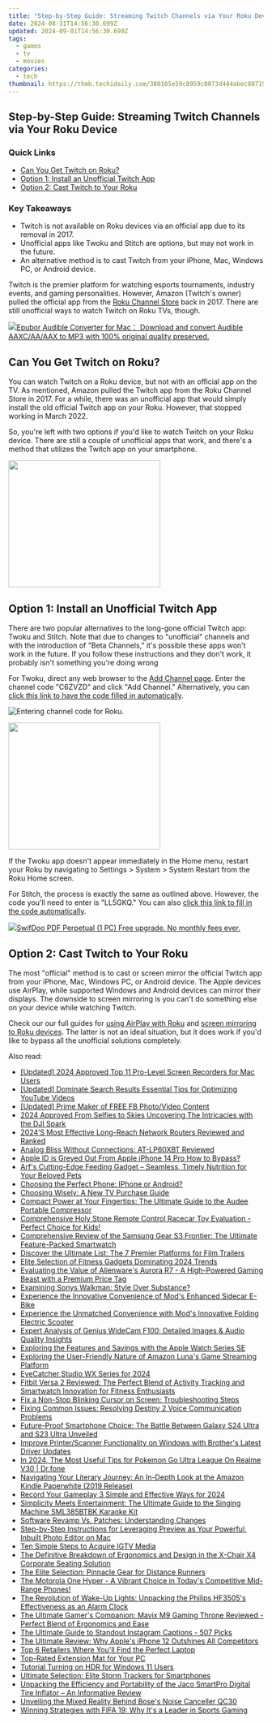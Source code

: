 ```yaml
---
title: "Step-by-Step Guide: Streaming Twitch Channels via Your Roku Device"
date: 2024-08-31T14:56:30.699Z
updated: 2024-09-01T14:56:30.699Z
tags:
  - games
  - tv
  - movies
categories:
  - tech
thumbnail: https://thmb.techidaily.com/380105e59c8959c0073d444abec887193c4b497adc4a29c490c9f0b91ceeacb3.jpg
---
```


## Step-by-Step Guide: Streaming Twitch Channels via Your Roku Device

### Quick Links

* [Can You Get Twitch on Roku?](https://win-solutions.techidaily.com/resolved-how-to-overcome-minecraft-server-disconnect-problems/)
* [Option 1: Install an Unofficial Twitch App](https://snapchat-videos.techidaily.com/guide-to-flawless-transition-of-phone-cookies-from-device-to-social-media-for-2024/)
* [Option 2: Cast Twitch to Your Roku](https://tech-recovery.techidaily.com/troubleshooting-tips-for-when-you-encounter-a-missing-user32dll-file/)

### Key Takeaways

* Twitch is not available on Roku devices via an official app due to its removal in 2017.
* Unofficial apps like Twoku and Stitch are options, but may not work in the future.
* An alternative method is to cast Twitch from your iPhone, Mac, Windows PC, or Android device.

 Twitch is the premier platform for watching esports tournaments, industry events, and gaming personalities. However, Amazon (Twitch's owner) pulled the official app from the [Roku Channel Store](https://channelstore.roku.com/browse) back in 2017\. There are still unofficial ways to watch Twitch on Roku TVs, though.

<!-- affiliate ads begin -->
<a href="https://secure.2checkout.com/order/checkout.php?PRODS=4713565&QTY=1&AFFILIATE=108875&CART=1"><img src="https://www.epubor.com/images/uppic/audible-converter-interface.png" border="0">Epubor Audible Converter for Mac： Download and convert Audible AAXC/AA/AAX to MP3 with 100% original quality preserved.</a>
<!-- affiliate ads end -->
##  Can You Get Twitch on Roku?

 You can watch Twitch on a Roku device, but not with an official app on the TV. As mentioned, Amazon pulled the Twitch app from the Roku Channel Store in 2017\. For a while, there was an unofficial app that would simply install the old official Twitch app on your Roku. However, that stopped working in March 2022.

 So, you're left with two options if you'd like to watch Twitch on your Roku device. There are still a couple of unofficial apps that work, and there's a method that utilizes the Twitch app on your smartphone.

<!-- affiliate ads begin -->
<a href="https://printrendy.pxf.io/c/5597632/1453720/17020" target="_top" id="1453720"><img src="//a.impactradius-go.com/display-ad/17020-1453720" border="0" alt="" width="300" height="250"/></a><img height="0" width="0" src="https://imp.pxf.io/i/5597632/1453720/17020" style="position:absolute;visibility:hidden;" border="0" />
<!-- affiliate ads end -->
##  Option 1: Install an Unofficial Twitch App

 There are two popular alternatives to the long-gone official Twitch app: Twoku and Stitch. Note that due to changes to "unofficial" channels and with the introduction of "Beta Channels," it's possible these apps won't work in the future. If you follow these instructions and they don't work, it probably isn't something you're doing wrong

 For Twoku, direct any web browser to the [Add Channel page](https://my.roku.com/account/add). Enter the channel code "C6ZVZD" and click "Add Channel." Alternatively, you can [click this link to have the code filled in automatically](https://my.roku.com/account/add?channel=C6ZVZD).

![Entering channel code for Roku.](https://static1.howtogeekimages.com/wordpress/wp-content/uploads/2024/03/2024-03-22_16-52-23.png) 

<!-- affiliate ads begin -->
<a href="https://printrendy.pxf.io/c/5597632/1453719/17020" target="_top" id="1453719"><img src="//a.impactradius-go.com/display-ad/17020-1453719" border="0" alt="" width="300" height="250"/></a><img height="0" width="0" src="https://imp.pxf.io/i/5597632/1453719/17020" style="position:absolute;visibility:hidden;" border="0" />
<!-- affiliate ads end -->
 If the Twoku app doesn't appear immediately in the Home menu, restart your Roku by navigating to Settings > System > System Restart from the Roku Home screen.

 For Stitch, the process is exactly the same as outlined above. However, the code you'll need to enter is "LL5GKQ." You can also [click this link to fill in the code automatically](https://my.roku.com/account/add?channel=LL5GKQ).

<!-- affiliate ads begin -->
<a href="https://purchase.swifdoo.com/order/checkout.php?PRODS=40002162&QTY=1&AFFILIATE=108875&CART=1"><img src="https://secure.avangate.com/images/merchant/8b932759a5a04ddb34bf79e3f9072e4b/products/1_Product%20box%20white-1024x1024.png" border="0">SwifDoo PDF Perpetual (1 PC) Free upgrade. No monthly fees ever. 
</a>
<!-- affiliate ads end -->
##  Option 2: Cast Twitch to Your Roku

 The most "official" method is to cast or screen mirror the official Twitch app from your iPhone, Mac, Windows PC, or Android device. The Apple devices use AirPlay, while supported Windows and Android devices can mirror their displays. The downside to screen mirroring is you can't do something else on your device while watching Twitch.

 Check our our full guides for [using AirPlay with Roku](https://facebook-video-footage.techidaily.com/new-in-2024-autoplay-youtube-on-phones-without-interruption/) and [screen mirroring to Roku devices](https://some-knowledge.techidaily.com/new-from-zero-to-hero-navigating-youtubes-growth-journey/). The latter is not an ideal situation, but it does work if you'd like to bypass all the unofficial solutions completely.

<ins class="adsbygoogle"
     style="display:block"
     data-ad-format="autorelaxed"
     data-ad-client="ca-pub-7571918770474297"
     data-ad-slot="1223367746"></ins>



<ins class="adsbygoogle"
     style="display:block"
     data-ad-client="ca-pub-7571918770474297"
     data-ad-slot="8358498916"
     data-ad-format="auto"
     data-full-width-responsive="true"></ins>

<span class="atpl-alsoreadstyle">Also read:</span>
<div><ul>
<li><a href="https://visual-screen-recording.techidaily.com/updated-2024-approved-top-11-pro-level-screen-recorders-for-mac-users/"><u>[Updated] 2024 Approved  Top 11 Pro-Level Screen Recorders for Mac Users</u></a></li>
<li><a href="https://youtube-videos.techidaily.com/updated-dominate-search-results-essential-tips-for-optimizing-youtube-videos/"><u>[Updated] Dominate Search Results  Essential Tips for Optimizing YouTube Videos</u></a></li>
<li><a href="https://facebook-clips.techidaily.com/updated-prime-maker-of-free-fb-photovideo-content/"><u>[Updated] Prime Maker of FREE FB Photo/Video Content</u></a></li>
<li><a href="https://some-techniques.techidaily.com/2024-approved-from-selfies-to-skies-uncovering-the-intricacies-with-the-dji-spark/"><u>2024 Approved  From Selfies to Skies  Uncovering The Intricacies with the DJI Spark</u></a></li>
<li><a href="https://buynow-reviews.techidaily.com/2024s-most-effective-long-reach-network-routers-reviewed-and-ranked/"><u>2024’S Most Effective Long-Reach Network Routers Reviewed and Ranked</u></a></li>
<li><a href="https://buynow-reviews.techidaily.com/analog-bliss-without-connections-at-lp60xbt-reviewed/"><u>Analog Bliss Without Connections: AT-LP60XBT Reviewed</u></a></li>
<li><a href="https://apple-account.techidaily.com/apple-id-is-greyed-out-from-apple-iphone-14-pro-how-to-bypass-by-drfone-ios/"><u>Apple ID is Greyed Out From Apple iPhone 14 Pro How to Bypass?</u></a></li>
<li><a href="https://buynow-reviews.techidaily.com/arfs-cutting-edge-feeding-gadget-seamless-timely-nutrition-for-your-beloved-pets/"><u>Arf's Cutting-Edge Feeding Gadget – Seamless, Timely Nutrition for Your Beloved Pets</u></a></li>
<li><a href="https://buynow-reviews.techidaily.com/choosing-the-perfect-phone-iphone-or-android/"><u>Choosing the Perfect Phone: IPhone or Android?</u></a></li>
<li><a href="https://buynow-reviews.techidaily.com/choosing-wisely-a-new-tv-purchase-guide/"><u>Choosing Wisely: A New TV Purchase Guide</u></a></li>
<li><a href="https://buynow-info.techidaily.com/compact-power-at-your-fingertips-the-ultimate-guide-to-the-audee-portable-compressor/"><u>Compact Power at Your Fingertips: The Ultimate Guide to the Audee Portable Compressor</u></a></li>
<li><a href="https://buynow-reviews.techidaily.com/comprehensive-holy-stone-remote-control-racecar-toy-evaluation-perfect-choice-for-kids/"><u>Comprehensive Holy Stone Remote Control Racecar Toy Evaluation - Perfect Choice for Kids!</u></a></li>
<li><a href="https://buynow-reviews.techidaily.com/comprehensive-review-of-the-samsung-gear-s3-frontier-the-ultimate-feature-packed-smartwatch/"><u>Comprehensive Review of the Samsung Gear S3 Frontier: The Ultimate Feature-Packed Smartwatch</u></a></li>
<li><a href="https://buynow-reviews.techidaily.com/discover-the-ultimate-list-the-7-premier-platforms-for-film-trailers/"><u>Discover the Ultimate List: The 7 Premier Platforms for Film Trailers</u></a></li>
<li><a href="https://buynow-reviews.techidaily.com/elite-selection-of-fitness-gadgets-dominating-2024-trends/"><u>Elite Selection of Fitness Gadgets Dominating 2024 Trends</u></a></li>
<li><a href="https://buynow-reviews.techidaily.com/evaluating-the-value-of-alienwares-aurora-r7-a-high-powered-gaming-beast-with-a-premium-price-tag/"><u>Evaluating the Value of Alienware's Aurora R7 - A High-Powered Gaming Beast with a Premium Price Tag</u></a></li>
<li><a href="https://buynow-reviews.techidaily.com/examining-sonys-walkman-style-over-substance/"><u>Examining Sonys Walkman: Style Over Substance?</u></a></li>
<li><a href="https://buynow-tips.techidaily.com/experience-the-innovative-convenience-of-mods-enhanced-sidecar-e-bike/"><u>Experience the Innovative Convenience of Mod's Enhanced Sidecar E-Bike</u></a></li>
<li><a href="https://buynow-reviews.techidaily.com/experience-the-unmatched-convenience-with-mods-innovative-folding-electric-scooter/"><u>Experience the Unmatched Convenience with Mod's Innovative Folding Electric Scooter</u></a></li>
<li><a href="https://buynow-reviews.techidaily.com/expert-analysis-of-genius-widecam-f100-detailed-images-and-audio-quality-insights/"><u>Expert Analysis of Genius WideCam F100: Detailed Images & Audio Quality Insights</u></a></li>
<li><a href="https://buynow-reviews.techidaily.com/exploring-the-features-and-savings-with-the-apple-watch-series-se/"><u>Exploring the Features and Savings with the Apple Watch Series SE</u></a></li>
<li><a href="https://buynow-reviews.techidaily.com/exploring-the-user-friendly-nature-of-amazon-lunas-game-streaming-platform/"><u>Exploring the User-Friendly Nature of Amazon Luna's Game Streaming Platform</u></a></li>
<li><a href="https://remote-screen-capture.techidaily.com/eyecatcher-studio-wx-series-for-2024/"><u>EyeCatcher Studio WX Series for 2024</u></a></li>
<li><a href="https://buynow-reviews.techidaily.com/fitbit-versa-2-reviewed-the-perfect-blend-of-activity-tracking-and-smartwatch-innovation-for-fitness-enthusiasts/"><u>Fitbit Versa 2 Reviewed: The Perfect Blend of Activity Tracking and Smartwatch Innovation for Fitness Enthusiasts</u></a></li>
<li><a href="https://win-howtos.techidaily.com/fix-a-non-stop-blinking-cursor-on-screen-troubleshooting-steps/"><u>Fix a Non-Stop Blinking Cursor on Screen: Troubleshooting Steps</u></a></li>
<li><a href="https://sound-issues.techidaily.com/fixing-common-issues-resolving-destiny-2-voice-communication-problems/"><u>Fixing Common Issues: Resolving Destiny 2 Voice Communication Problems</u></a></li>
<li><a href="https://buynow-reviews.techidaily.com/future-proof-smartphone-choice-the-battle-between-galaxy-s24-ultra-and-s23-ultra-unveiled/"><u>Future-Proof Smartphone Choice: The Battle Between Galaxy S24 Ultra and S23 Ultra Unveiled</u></a></li>
<li><a href="https://driver-download.techidaily.com/improve-printerscanner-functionality-on-windows-with-brothers-latest-driver-updates/"><u>Improve Printer/Scanner Functionality on Windows with Brother's Latest Driver Updates</u></a></li>
<li><a href="https://pokemon-go-android.techidaily.com/in-2024-the-most-useful-tips-for-pokemon-go-ultra-league-on-realme-v30-drfone-by-drfone-virtual-android/"><u>In 2024, The Most Useful Tips for Pokemon Go Ultra League On Realme V30 | Dr.fone</u></a></li>
<li><a href="https://buynow-reviews.techidaily.com/navigating-your-literary-journey-an-in-depth-look-at-the-amazon-kindle-paperwhite-2019-release/"><u>Navigating Your Literary Journey: An In-Depth Look at the Amazon Kindle Paperwhite (2019 Release)</u></a></li>
<li><a href="https://ai-video-apps.techidaily.com/record-your-gameplay-3-simple-and-effective-ways-for-2024/"><u>Record Your Gameplay 3 Simple and Effective Ways for 2024</u></a></li>
<li><a href="https://buynow-reviews.techidaily.com/simplicity-meets-entertainment-the-ultimate-guide-to-the-singing-machine-sml385btbk-karaoke-kit/"><u>Simplicity Meets Entertainment: The Ultimate Guide to the Singing Machine SML385BTBK Karaoke Kit</u></a></li>
<li><a href="https://buynow-reviews.techidaily.com/software-revamp-vs-patches-understanding-changes/"><u>Software Revamp Vs. Patches: Understanding Changes</u></a></li>
<li><a href="https://buynow-reviews.techidaily.com/step-by-step-instructions-for-leveraging-preview-as-your-powerful-inbuilt-photo-editor-on-mac/"><u>Step-by-Step Instructions for Leveraging Preview as Your Powerful, Inbuilt Photo Editor on Mac</u></a></li>
<li><a href="https://instagram-videos.techidaily.com/ten-simple-steps-to-acquire-igtv-media/"><u>Ten Simple Steps to Acquire IGTV Media</u></a></li>
<li><a href="https://buynow-reviews.techidaily.com/the-definitive-breakdown-of-ergonomics-and-design-in-the-x-chair-x4-corporate-seating-solution/"><u>The Definitive Breakdown of Ergonomics and Design in the X-Chair X4 Corporate Seating Solution</u></a></li>
<li><a href="https://buynow-reviews.techidaily.com/the-elite-selection-pinnacle-gear-for-distance-runners/"><u>The Elite Selection: Pinnacle Gear for Distance Runners</u></a></li>
<li><a href="https://buynow-reviews.techidaily.com/the-motorola-one-hyper-a-vibrant-choice-in-todays-competitive-mid-range-phones/"><u>The Motorola One Hyper - A Vibrant Choice in Today's Competitive Mid-Range Phones!</u></a></li>
<li><a href="https://buynow-reviews.techidaily.com/the-revolution-of-wake-up-lights-unpacking-the-philips-hf3505s-effectiveness-as-an-alarm-clock/"><u>The Revolution of Wake-Up Lights: Unpacking the Philips HF3505's Effectiveness as an Alarm Clock</u></a></li>
<li><a href="https://buynow-reviews.techidaily.com/the-ultimate-gamers-companion-mavix-m9-gaming-throne-reviewed-perfect-blend-of-ergonomics-and-ease/"><u>The Ultimate Gamer's Companion: Mavix M9 Gaming Throne Reviewed - Perfect Blend of Ergonomics and Ease</u></a></li>
<li><a href="https://technical-tips.techidaily.com/the-ultimate-guide-to-standout-instagram-captions-507-picks/"><u>The Ultimate Guide to Standout Instagram Captions - 507 Picks</u></a></li>
<li><a href="https://buynow-reviews.techidaily.com/the-ultimate-review-why-apples-iphone-12-outshines-all-competitors/"><u>The Ultimate Review: Why Apple's iPhone 12 Outshines All Competitors</u></a></li>
<li><a href="https://buynow-reviews.techidaily.com/top-6-retailers-where-youll-find-the-perfect-laptop/"><u>Top 6 Retailers Where You'll Find the Perfect Laptop</u></a></li>
<li><a href="https://buynow-reviews.techidaily.com/top-rated-extension-mat-for-your-pc/"><u>Top-Rated Extension Mat for Your PC</u></a></li>
<li><a href="https://extra-lessons.techidaily.com/tutorial-turning-on-hdr-for-windows-11-users/"><u>Tutorial  Turning on HDR for Windows 11 Users</u></a></li>
<li><a href="https://buynow-reviews.techidaily.com/ultimate-selection-elite-storm-trackers-for-smartphones/"><u>Ultimate Selection: Elite Storm Trackers for Smartphones</u></a></li>
<li><a href="https://buynow-reviews.techidaily.com/unpacking-the-efficiency-and-portability-of-the-jaco-smartpro-digital-tire-inflator-an-informative-review/"><u>Unpacking the Efficiency and Portability of the Jaco SmartPro Digital Tire Inflator – An Informative Review</u></a></li>
<li><a href="https://buynow-reviews.techidaily.com/unveiling-the-mixed-reality-behind-boses-noise-canceller-qc30/"><u>Unveiling the Mixed Reality Behind Bose's Noise Canceller QC30</u></a></li>
<li><a href="https://buynow-reviews.techidaily.com/winning-strategies-with-fifa-19-why-its-a-leader-in-sports-gaming/"><u>Winning Strategies with FIFA 19: Why It's a Leader in Sports Gaming</u></a></li>
</ul></div>
